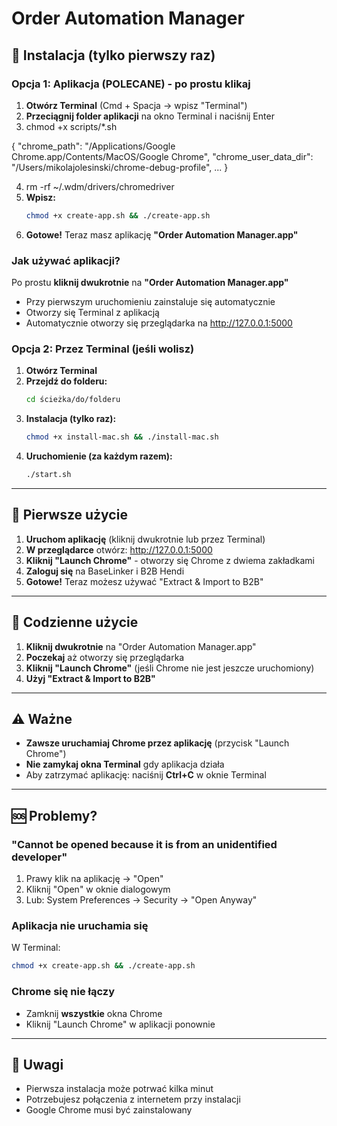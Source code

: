 # Order Automation Manager

## 🚀 Instalacja (tylko pierwszy raz)

### Opcja 1: Aplikacja (POLECANE) - po prostu klikaj

1. **Otwórz Terminal** (Cmd + Spacja → wpisz "Terminal")
2. **Przeciągnij folder aplikacji** na okno Terminal i naciśnij Enter
3. chmod +x scripts/*.sh

{
  "chrome_path": "/Applications/Google Chrome.app/Contents/MacOS/Google Chrome",
  "chrome_user_data_dir": "/Users/mikolajolesinski/chrome-debug-profile",
  ...
}

4. rm -rf ~/.wdm/drivers/chromedriver
5. **Wpisz:**
   ```bash
   chmod +x create-app.sh && ./create-app.sh
   ```
6. **Gotowe!** Teraz masz aplikację **"Order Automation Manager.app"**


### Jak używać aplikacji?

Po prostu **kliknij dwukrotnie** na **"Order Automation Manager.app"**

- Przy pierwszym uruchomieniu zainstaluje się automatycznie
- Otworzy się Terminal z aplikacją
- Automatycznie otworzy się przeglądarka na http://127.0.0.1:5000

### Opcja 2: Przez Terminal (jeśli wolisz)

1. **Otwórz Terminal**
2. **Przejdź do folderu:**
   ```bash
   cd ścieżka/do/folderu
   ```
3. **Instalacja (tylko raz):**
   ```bash
   chmod +x install-mac.sh && ./install-mac.sh
   ```
4. **Uruchomienie (za każdym razem):**
   ```bash
   ./start.sh
   ```

---

## 📖 Pierwsze użycie

1. **Uruchom aplikację** (kliknij dwukrotnie lub przez Terminal)
2. **W przeglądarce** otwórz: http://127.0.0.1:5000
3. **Kliknij "Launch Chrome"** - otworzy się Chrome z dwiema zakładkami
4. **Zaloguj się** na BaseLinker i B2B Hendi
5. **Gotowe!** Teraz możesz używać "Extract & Import to B2B"

---

## 🎯 Codzienne użycie

1. **Kliknij dwukrotnie** na "Order Automation Manager.app"
2. **Poczekaj** aż otworzy się przeglądarka
3. **Kliknij "Launch Chrome"** (jeśli Chrome nie jest jeszcze uruchomiony)
4. **Użyj "Extract & Import to B2B"**

---

## ⚠️ Ważne

- **Zawsze uruchamiaj Chrome przez aplikację** (przycisk "Launch Chrome")
- **Nie zamykaj okna Terminal** gdy aplikacja działa
- Aby zatrzymać aplikację: naciśnij **Ctrl+C** w oknie Terminal

---

## 🆘 Problemy?

### "Cannot be opened because it is from an unidentified developer"

1. Prawy klik na aplikację → "Open"
2. Kliknij "Open" w oknie dialogowym
3. Lub: System Preferences → Security → "Open Anyway"

### Aplikacja nie uruchamia się

W Terminal:
```bash
chmod +x create-app.sh && ./create-app.sh
```

### Chrome się nie łączy

- Zamknij **wszystkie** okna Chrome
- Kliknij "Launch Chrome" w aplikacji ponownie

---

## 📝 Uwagi

- Pierwsza instalacja może potrwać kilka minut
- Potrzebujesz połączenia z internetem przy instalacji
- Google Chrome musi być zainstalowany